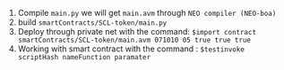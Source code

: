 1. Compile `main.py` we will get  `main.avm` through `NEO compiler (NEO-boa)` 
2. build `smartContracts/SCL-token/main.py`
3. Deploy through private net with the command:
    `$import contract smartContracts/SCL-token/main.avm 071010 05 true true true`
4. Working with smart contract with the command :
`$testinvoke scriptHash nameFunction paramater`
